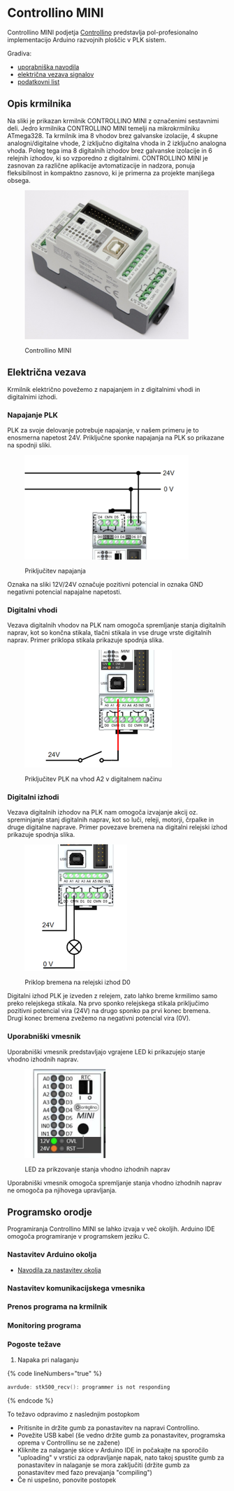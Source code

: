 # Controllino MINI

Controllino MINI podjetja [Controllino](https://www.controllino.com/) predstavlja pol-profesionalno implementacijo Arduino razvojnih ploščic v PLK sistem.&#x20;

Gradiva:

* [uporabniška navodila](https://files.gitbook.com/v0/b/gitbook-x-prod.appspot.com/o/spaces%2FOjZ1XG64rvc2AeRBUH5H%2Fuploads%2FJbzJmQr460GY2c4w9Sxh%2FminiManual.pdf?alt=media\&token=3511fd91-3ec2-48f6-8e2a-197b98b8a069)
* [električna vezava signalov](https://files.gitbook.com/v0/b/gitbook-x-prod.appspot.com/o/spaces%2FOjZ1XG64rvc2AeRBUH5H%2Fuploads%2F2AWveZKx8HxqJlxtXKGR%2FminiPinout.pdf?alt=media\&token=8fd727af-bfdc-4873-bf23-45ab0a9fd637)
* [podatkovni list](https://files.gitbook.com/v0/b/gitbook-x-prod.appspot.com/o/spaces%2FOjZ1XG64rvc2AeRBUH5H%2Fuploads%2F1UuDSsDUpCvJkR7ZWQCb%2FminiDatasheet.pdf?alt=media\&token=3713ae3f-3bd8-40f1-8f5a-2e6e553e2f3b)

## Opis krmilnika

Na sliki je prikazan krmilnik CONTROLLINO MINI z označenimi sestavnimi deli. Jedro krmilnika CONTROLLINO MINI temelji na mikrokrmilniku ATmega328. Ta krmilnik ima 8 vhodov brez galvanske izolacije, 4 skupne analogni/digitalne vhode, 2 izključno digitalna vhoda in 2 izključno analogna vhoda. Poleg tega ima 8 digitalnih izhodov brez galvanske izolacije in 6 relejnih izhodov, ki so vzporedno z digitalnimi. CONTROLLINO MINI je zasnovan za različne aplikacije avtomatizacije in nadzora, ponuja fleksibilnost in kompaktno zasnovo, ki je primerna za projekte manjšega obsega.

<figure><img src="../../.gitbook/assets/image.png" alt="" width="375"><figcaption><p>Controllino MINI</p></figcaption></figure>

## Električna vezava

Krmilnik električno povežemo z napajanjem in z digitalnimi vhodi in digitalnimi izhodi.

### Napajanje PLK

PLK za svoje delovanje potrebuje napajanje, v našem primeru je to enosmerna napetost 24V. Priključne sponke napajanja na PLK so prikazane na spodnji sliki.

<figure><img src="../../.gitbook/assets/image (2).png" alt="" width="375"><figcaption><p>Priključitev napajanja</p></figcaption></figure>

Oznaka na sliki 12V/24V označuje pozitivni potencial in oznaka GND negativni potencial napajalne napetosti.

### Digitalni vhodi

Vezava digitalnih vhodov na PLK nam omogoča spremljanje stanja digitalnih naprav, kot so končna stikala, tlačni stikala in vse druge vrste digitalnih naprav. Primer priklopa stikala prikazuje spodnja slika.

<figure><img src="../../.gitbook/assets/image (3).png" alt="" width="337"><figcaption><p>Priključitev PLK na vhod A2 v digitalnem načinu</p></figcaption></figure>

### Digitalni izhodi

Vezava digitalnih izhodov na PLK nam omogoča izvajanje akcij oz. spreminjanje stanj digitalnih naprav, kot so luči, releji, motorji, črpalke in druge digitalne naprave. Primer povezave bremena na digitalni relejski izhod prikazuje spodnja slika.

<figure><img src="../../.gitbook/assets/image (4).png" alt="" width="234"><figcaption><p>Priklop bremena na relejski izhod D0</p></figcaption></figure>

Digitalni izhod PLK je izveden z relejem, zato lahko breme krmilimo samo preko relejskega stikala. Na prvo sponko relejskega stikala priključimo pozitivni potencial vira (24V) na drugo sponko pa prvi konec bremena. Drugi konec bremena zvežemo na negativni potencial vira (0V).

### Uporabniški vmesnik

Uporabniški vmesnik predstavljajo vgrajene LED ki prikazujejo stanje vhodno izhodnih naprav.

<figure><img src="../../.gitbook/assets/image (5).png" alt=""><figcaption><p>LED za prikzovanje stanja vhodno izhodnih naprav</p></figcaption></figure>

Uporabniški vmesnik omogoča spremljanje stanja vhodno izhodnih naprav ne omogoča pa njihovega upravljanja.

## Programsko orodje

Programiranja Controllino MINI se lahko izvaja v več okoljih.  Arduino IDE omogoča programiranje v programskem jeziku C.

### Nastavitev Arduino okolja

* [Navodila za nastavitev okolja](https://github.com/CONTROLLINO-PLC/CONTROLLINO\_Library#installation-guide)

### Nastavitev komunikacijskega vmesnika

### Prenos programa na krmilnik

### Monitoring programa

### Pogoste težave

1. Napaka pri nalaganju

{% code lineNumbers="true" %}
```c
avrdude: stk500_recv(): programmer is not responding
```
{% endcode %}

To težavo odpravimo z naslednjim postopkom

* Pritisnite in držite gumb za ponastavitev na napravi Controllino.&#x20;
* Povežite USB kabel (še vedno držite gumb za ponastavitev, programska oprema v Controllinu se ne zažene)&#x20;
* Kliknite za nalaganje skice v Arduino IDE in počakajte na sporočilo "uploading" v vrstici za odpravljanje napak, nato takoj spustite gumb za ponastavitev in nalaganje se mora zaključiti (držite gumb za ponastavitev med fazo prevajanja "compiling")&#x20;
* Če ni uspešno, ponovite postopek

